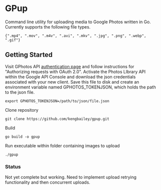 # GPup

Command line utility for uploading media to Google Photos written in Go. 
Currently supports the following file types. 
```
{".mp4", ".mov", ".m4v", ".avi", ".mkv", ".jpg", ".png", ".webp", ".gif"}
```

## Getting Started

Visit GPhotos API [authentication page](https://developers.google.com/photos/library/guides/authentication-authorization/) and follow instructions for "Authorizing requests with OAuth 2.0". Activate the Photos LIbrary API within the Google API Console and download the json credentials associated with your new client. Save this file to disk and create an environment variable named GPHOTOS_TOKENJSON, which holds the path to the json file. 
```
export GPHOTOS_TOKENJSON=/path/to/json/file.json
```

Clone repository
```
git clone https://github.com/kengbailey/gpup.git
```

Build 
```
go build -o gpup
```

Run executable within folder containing images to upload
```
./gpup
```

### Status

Not yet complete but working. Need to implement upload retrying functionality and then concurrent uploads. 



